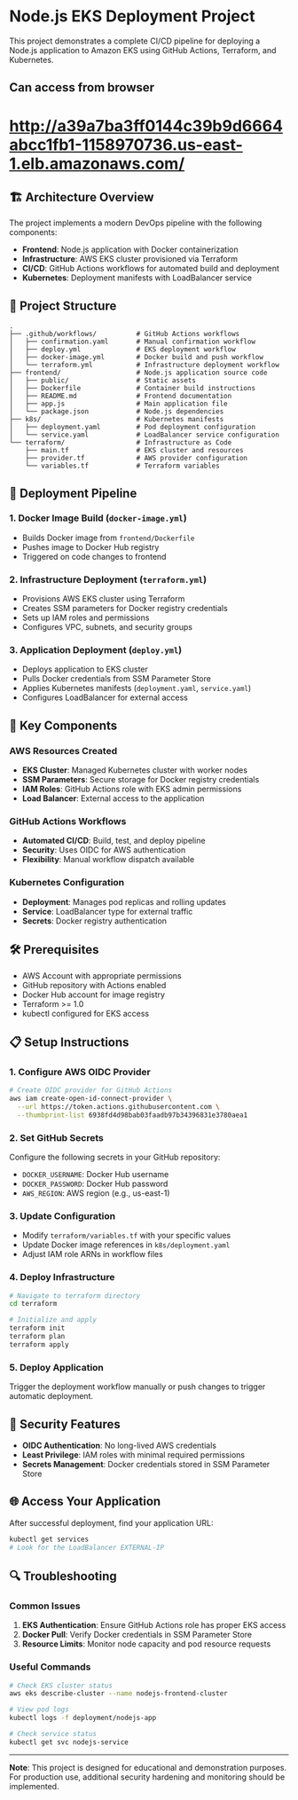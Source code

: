 # Node.js EKS Deployment Project

This project demonstrates a complete CI/CD pipeline for deploying a Node.js application to Amazon EKS using GitHub Actions, Terraform, and Kubernetes.

## Can access from browser
# http://a39a7ba3ff0144c39b9d6664abcc1fb1-1158970736.us-east-1.elb.amazonaws.com/

## 🏗️ Architecture Overview

The project implements a modern DevOps pipeline with the following components:

- **Frontend**: Node.js application with Docker containerization
- **Infrastructure**: AWS EKS cluster provisioned via Terraform
- **CI/CD**: GitHub Actions workflows for automated build and deployment
- **Kubernetes**: Deployment manifests with LoadBalancer service

## 📁 Project Structure

```
.
├── .github/workflows/          # GitHub Actions workflows
│   ├── confirmation.yaml       # Manual confirmation workflow
│   ├── deploy.yml              # EKS deployment workflow
│   ├── docker-image.yml        # Docker build and push workflow
│   └── terraform.yml           # Infrastructure deployment workflow
├── frontend/                   # Node.js application source code
│   ├── public/                 # Static assets
│   ├── Dockerfile              # Container build instructions
│   ├── README.md               # Frontend documentation
│   ├── app.js                  # Main application file
│   └── package.json            # Node.js dependencies
├── k8s/                        # Kubernetes manifests
│   ├── deployment.yaml         # Pod deployment configuration
│   └── service.yaml            # LoadBalancer service configuration
└── terraform/                  # Infrastructure as Code
    ├── main.tf                 # EKS cluster and resources
    ├── provider.tf             # AWS provider configuration
    └── variables.tf            # Terraform variables
```

## 🚀 Deployment Pipeline

### 1. Docker Image Build (`docker-image.yml`)
- Builds Docker image from `frontend/Dockerfile`
- Pushes image to Docker Hub registry
- Triggered on code changes to frontend

### 2. Infrastructure Deployment (`terraform.yml`)
- Provisions AWS EKS cluster using Terraform
- Creates SSM parameters for Docker registry credentials
- Sets up IAM roles and permissions
- Configures VPC, subnets, and security groups

### 3. Application Deployment (`deploy.yml`)
- Deploys application to EKS cluster
- Pulls Docker credentials from SSM Parameter Store
- Applies Kubernetes manifests (`deployment.yaml`, `service.yaml`)
- Configures LoadBalancer for external access

## 🔧 Key Components

### AWS Resources Created
- **EKS Cluster**: Managed Kubernetes cluster with worker nodes
- **SSM Parameters**: Secure storage for Docker registry credentials
- **IAM Roles**: GitHub Actions role with EKS admin permissions
- **Load Balancer**: External access to the application

### GitHub Actions Workflows
- **Automated CI/CD**: Build, test, and deploy pipeline
- **Security**: Uses OIDC for AWS authentication
- **Flexibility**: Manual workflow dispatch available

### Kubernetes Configuration
- **Deployment**: Manages pod replicas and rolling updates
- **Service**: LoadBalancer type for external traffic
- **Secrets**: Docker registry authentication

## 🛠️ Prerequisites

- AWS Account with appropriate permissions
- GitHub repository with Actions enabled
- Docker Hub account for image registry
- Terraform >= 1.0
- kubectl configured for EKS access

## 📋 Setup Instructions

### 1. Configure AWS OIDC Provider
```bash
# Create OIDC provider for GitHub Actions
aws iam create-open-id-connect-provider \
  --url https://token.actions.githubusercontent.com \
  --thumbprint-list 6938fd4d98bab03faadb97b34396831e3780aea1
```

### 2. Set GitHub Secrets
Configure the following secrets in your GitHub repository:
- `DOCKER_USERNAME`: Docker Hub username
- `DOCKER_PASSWORD`: Docker Hub password
- `AWS_REGION`: AWS region (e.g., us-east-1)

### 3. Update Configuration
- Modify `terraform/variables.tf` with your specific values
- Update Docker image references in `k8s/deployment.yaml`
- Adjust IAM role ARNs in workflow files

### 4. Deploy Infrastructure
```bash
# Navigate to terraform directory
cd terraform

# Initialize and apply
terraform init
terraform plan
terraform apply
```

### 5. Deploy Application
Trigger the deployment workflow manually or push changes to trigger automatic deployment.

## 🔐 Security Features

- **OIDC Authentication**: No long-lived AWS credentials
- **Least Privilege**: IAM roles with minimal required permissions
- **Secrets Management**: Docker credentials stored in SSM Parameter Store

## 🌐 Access Your Application

After successful deployment, find your application URL:
```bash
kubectl get services
# Look for the LoadBalancer EXTERNAL-IP
```

## 🔍 Troubleshooting

### Common Issues
1. **EKS Authentication**: Ensure GitHub Actions role has proper EKS access
2. **Docker Pull**: Verify Docker credentials in SSM Parameter Store
3. **Resource Limits**: Monitor node capacity and pod resource requests

### Useful Commands
```bash
# Check EKS cluster status
aws eks describe-cluster --name nodejs-frontend-cluster

# View pod logs
kubectl logs -f deployment/nodejs-app

# Check service status
kubectl get svc nodejs-service
```


---

**Note**: This project is designed for educational and demonstration purposes. For production use, additional security hardening and monitoring should be implemented.
